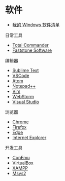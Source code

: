 # 软件

- [我的 Windows 软件清单](../windows/list.md)

日常工具

- [Total Commander](totalcmd/index.md)
- [Faststone Software](faststone/index.md)

编辑器

- [Sublime Text](sublimetext/index.md)
- [VSCode](vscode/index.md)
- [Atom](atom/index.md)
- [Notepad++](npp/index.md)
- [Vim](vim/index.md)
- [WebStorm](webstorm/index.md)
- [Visual Studio](vs/index.md)

浏览器

- [Chrome](chrome/index.md)
- [Firefox](firefox/index.md)
- [Edge](edge/index.md)
- [Internet Explorer](ie/index.md)

开发工具

- [ConEmu](conemu/index.md)
- [VirtualBox](virtualbox/index.md)
- [XAMPP](xampp/index.md)
- [Msys2](msys2/index.md)
